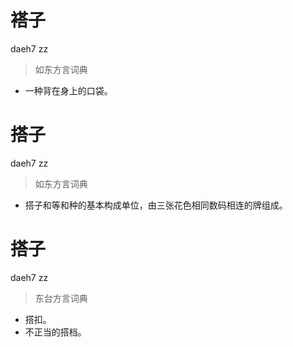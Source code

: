 # 褡子
daeh7 zz
> 如东方言词典
- 一种背在身上的口袋。

# 搭子
daeh7 zz
> 如东方言词典
- 搭子和等和种的基本构成单位，由三张花色相同数码相连的牌组成。

# 搭子
daeh7 zz
> 东台方言词典
- 搭扣。
- 不正当的搭档。
